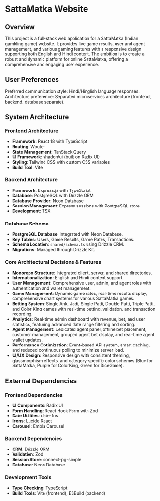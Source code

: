# SattaMatka Website

## Overview
This project is a full-stack web application for a SattaMatka (Indian gambling game) website. It provides live game results, user and agent management, and various gaming features with a responsive design supporting both English and Hindi content. The ambition is to create a robust and dynamic platform for online SattaMatka, offering a comprehensive and engaging user experience.

## User Preferences
Preferred communication style: Hindi/Hinglish language responses.
Architecture preference: Separated microservices architecture (frontend, backend, database separate).

## System Architecture

### Frontend Architecture
- **Framework**: React 18 with TypeScript
- **Routing**: Wouter
- **State Management**: TanStack Query
- **UI Framework**: shadcn/ui (built on Radix UI)
- **Styling**: Tailwind CSS with custom CSS variables
- **Build Tool**: Vite

### Backend Architecture
- **Framework**: Express.js with TypeScript
- **Database**: PostgreSQL with Drizzle ORM
- **Database Provider**: Neon Database
- **Session Management**: Express sessions with PostgreSQL store
- **Development**: TSX

### Database Schema
- **PostgreSQL Database**: Integrated with Neon Database.
- **Key Tables**: Users, Game Results, Game Rates, Transactions.
- **Schema Location**: `shared/schema.ts` using Drizzle ORM.
- **Migrations**: Managed through Drizzle Kit.

### Core Architectural Decisions & Features
- **Monorepo Structure**: Integrated client, server, and shared directories.
- **Internationalization**: English and Hindi content support.
- **User Management**: Comprehensive user, admin, and agent roles with authentication and wallet management.
- **Game Management**: Dynamic game rates, real-time results display, comprehensive chart systems for various SattaMatka games.
- **Betting System**: Single Ank, Jodi, Single Patti, Double Patti, Triple Patti, and Color King games with real-time betting, validation, and transaction recording.
- **Analytics**: Real-time admin dashboard with revenue, bet, and user statistics, featuring advanced date range filtering and sorting.
- **Agent Management**: Dedicated agent panel, offline bet placement, customer management, grouped agent bet display, and real-time agent wallet updates.
- **Performance Optimization**: Event-based API system, smart caching, and reduced continuous polling to minimize server load.
- **UI/UX Design**: Responsive design with consistent theming, glassmorphism effects, and category-specific color schemes (Blue for SattaMatka, Purple for ColorKing, Green for DiceGame).

## External Dependencies

### Frontend Dependencies
- **UI Components**: Radix UI
- **Form Handling**: React Hook Form with Zod
- **Date Utilities**: date-fns
- **Icons**: Lucide React
- **Carousel**: Embla Carousel

### Backend Dependencies
- **ORM**: Drizzle ORM
- **Validation**: Zod
- **Session Store**: connect-pg-simple
- **Database**: Neon Database

### Development Tools
- **Type Checking**: TypeScript
- **Build Tools**: Vite (frontend), ESBuild (backend)